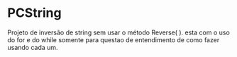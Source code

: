 # PCString
Projeto de inversão de string sem usar o método Reverse( ).
esta com o uso do for e do while somente para questao de entendimento de como fazer usando cada um.
